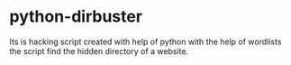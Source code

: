 # python-dirbuster
Its is hacking script created with help of python with the help of wordlists the script find the hidden directory of a website.
